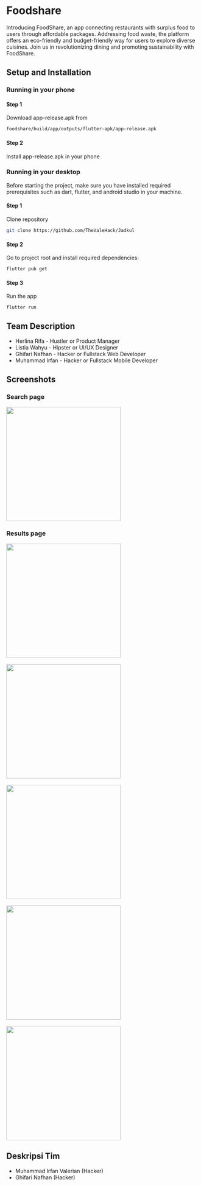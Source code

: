 # Foodshare

Introducing FoodShare, an app connecting restaurants with surplus food to users through affordable packages. Addressing food waste, the platform offers an eco-friendly and budget-friendly way for users to explore diverse cuisines. Join us in revolutionizing dining and promoting sustainability with FoodShare.

## Setup and Installation
### Running in your phone
#### Step 1
Download app-release.apk from
```sh
foodshare/build/app/outputs/flutter-apk/app-release.apk
```
#### Step 2
Install app-release.apk in your phone


### Running in your desktop
Before starting the project, make sure you have installed required prerequisites such as dart, flutter, and android studio in your machine.
#### Step 1
Clone repository
```sh
git clone https://github.com/TheValeHack/Jadkul
```
#### Step 2
Go to project root and install required dependencies:
```sh
flutter pub get 
```
#### Step 3
Run the app
```sh
flutter run 
```

## Team Description
- Herlina Rifa - Hustler or Product Manager
- Listia Wahyu - Hipster or UI/UX Designer
- Ghifari Nafhan - Hacker or Fullstack Web Developer
- Muhammad Irfan - Hacker or Fullstack Mobile Developer


## Screenshots
### Search page
<img src="https://github.com/GG-Bang-GDSC/foodshare/assets/50583705/cd618660-2d61-43e1-87bb-421bdbe19298" width="300" />
<br />

### Results page
<img src="https://github.com/GG-Bang-GDSC/foodshare/assets/50583705/a9464aa3-b81d-47b2-abcc-63219b4cc900" width="300" />
<br /><br />
<img src="https://github.com/GG-Bang-GDSC/foodshare/assets/50583705/880798ab-3692-45c0-be43-9193e4941952" width="300" />
<br /><br />
<img src="https://github.com/GG-Bang-GDSC/foodshare/assets/50583705/f0207b38-068f-4786-8e3e-eb2520649c80" width="300" />
<br /><br />
<img src="https://github.com/GG-Bang-GDSC/foodshare/assets/50583705/f75a5663-cf45-4a46-85c5-388b63ca4857" width="300" />
<br /><br />
<img src="https://github.com/GG-Bang-GDSC/foodshare/assets/50583705/097c07e3-2e93-48f3-a082-bbd05727db8e" width="300" />

## Deskripsi Tim
- Muhammad Irfan Valerian (Hacker)
- Ghifari Nafhan (Hacker)
